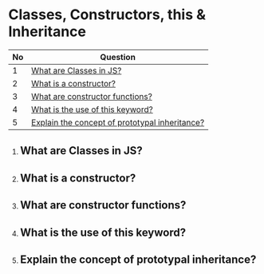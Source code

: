 # Classes, Constructors, this & Inheritance

|  No  | Question                                                                                      | 
| ---- | ----------------------------------------------------------------------------------------------|
|  1   | [What are Classes in JS?](#what-are-classes-in-js)                                               | 
|  2   | [What is a constructor?](#what-is-a-constructor)                                               | 
|  3   | [What are constructor functions?](#what-are-constructor-functions)                                               | 
|  4   | [What is the use of this keyword?](#what-is-the-use-of-this-keyword)                                               | 
|  5   | [Explain the concept of prototypal inheritance?](#explain-the-concept-of-prototypal-inheritance)                                               | 


1. ## What are Classes in JS?
2. ## What is a constructor?
3. ## What are constructor functions?
4. ## What is the use of this keyword?
5. ## Explain the concept of prototypal inheritance?


